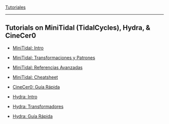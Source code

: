 
[Tutoriales](../README.md)    

-------------------------------------------------------------------------------  

## Tutorials on MiniTidal (TidalCycles), Hydra, & CineCer0

+ [MiniTidal: Intro](MiniTidal-Intro.md)

+ [MiniTidal: Transformaciones y Patrones](MiniTidal-TranformPatterns.md)

+ [MiniTidal: Referencias Avanzadas](MiniTidal-AdvanceReferences.md)

+ [MiniTidal: Cheatsheet](MiniTidal-Cheatsheet.md)

+ [CineCer0: Guía Rápida](CineCer0-Cheatsheet.md)

+ [Hydra: Intro](Hydra-Intro.md)

+ [Hydra: Transformadores](Hydra-Transformers.md)

+ [Hydra: Guía Rápida](Hydra-Cheatsheet.md)

<!-- + [CineCer0: Intro](CineCer0-Intro.md)

+ [CineCer0: Animated parameters](CineCer0-AnimatedParameters.md)

+ [CineCer0: Advance References](CineCer0-AdvanceReferences.md)


+ [Hydra: Importing Video, Images, and Camera Feed](Hydra-VidImgCam.md)

+ [Hydra: Advance References](Hydra-AdvanceReferences.md) -->
